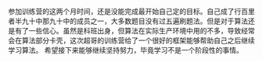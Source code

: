 参加训练营的这两个月时间，还是没能完成最开始自己定的目标。自己成了行百里者半九十中那九十中的成员之一，大多数题目没有过五遍刷题法。但是对于算法还是有了一些信心。虽然是科班出身，但算法在实际生产环境中用的不多，导致经常会在算法部分卡壳，这次超哥的训练营给了一个很好的框架能够帮助自己之后继续学习算法。
希望接下来能够继续坚持努力，毕竟学习不是一个阶段性的事情。